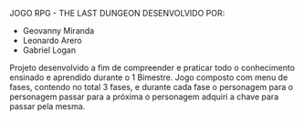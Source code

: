 JOGO RPG -
THE LAST DUNGEON
DESENVOLVIDO POR:
- Geovanny Miranda
- Leonardo Arero
- Gabriel Logan


Projeto desenvolvido a fim de compreender e praticar todo o conhecimento ensinado e aprendido durante o 1 Bimestre.
Jogo composto com menu de fases, contendo no total 3 fases, e durante cada fase o personagem para o personagem passar para a próxima o personagem adquiri a chave para passar pela mesma.
